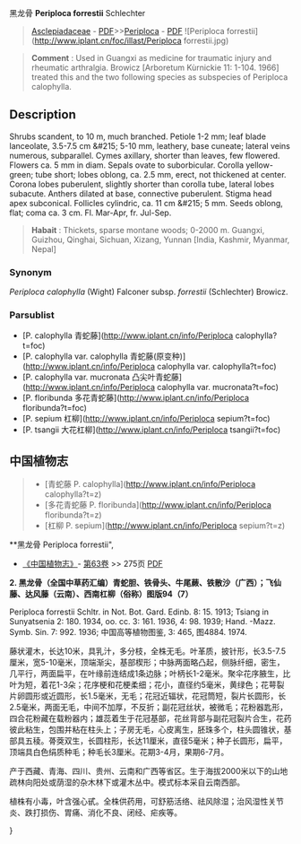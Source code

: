 黑龙骨 **Periploca forrestii** Schlechter

> [Asclepiadaceae](http://www.iplant.cn/info/Asclepiadaceae?t=foc) - [PDF](http://www.iplant.cn/foc/pdf/Asclepiadaceae.pdf)>>[Periploca](http://www.iplant.cn/info/Periploca?t=foc) - [PDF](http://www.iplant.cn/foc/pdf/Periploca.pdf)
![Periploca forrestii](http://www.iplant.cn/foc/illast/Periploca forrestii.jpg)

> **Comment** : 
> Used in Guangxi as medicine for traumatic injury and rheumatic arthralgia.
> Browicz [Arboretum Kùrnickie 11: 1-104. 1966] treated this and the two following species as subspecies of Periploca calophylla.

## Description

Shrubs scandent, to 10 m, much branched. Petiole 1-2 mm; leaf blade lanceolate, 3.5-7.5 cm &amp;#215; 5-10 mm, leathery, base cuneate; lateral veins numerous, subparallel. Cymes axillary, shorter than leaves, few flowered. Flowers ca. 5 mm in diam. Sepals ovate to suborbicular. Corolla yellow-green; tube short; lobes oblong, ca. 2.5 mm, erect, not thickened at center. Corona lobes puberulent, slightly shorter than corolla tube, lateral lobes subacute. Anthers dilated at base, connective puberulent. Stigma head apex subconical. Follicles cylindric, ca. 11 cm &amp;#215; 5 mm. Seeds oblong, flat; coma ca. 3 cm. Fl. Mar-Apr, fr. Jul-Sep.

> **Habait** : 
> Thickets, sparse montane woods; 0-2000 m. Guangxi, Guizhou, Qinghai, Sichuan, Xizang, Yunnan [India, Kashmir, Myanmar, Nepal]

### Synonym
*Periploca calophylla* (Wight) Falconer subsp. *forrestii* (Schlechter) Browicz.

### Parsublist

* [P.  calophylla  青蛇藤](http://www.iplant.cn/info/Periploca calophylla?t=foc)
* [P.  calophylla var. calophylla  青蛇藤(原变种)](http://www.iplant.cn/info/Periploca calophylla var. calophylla?t=foc)
* [P.  calophylla var. mucronata  凸尖叶青蛇藤](http://www.iplant.cn/info/Periploca calophylla var. mucronata?t=foc)
* [P.  floribunda  多花青蛇藤](http://www.iplant.cn/info/Periploca floribunda?t=foc)
* [P.  sepium  杠柳](http://www.iplant.cn/info/Periploca sepium?t=foc)
* [P.  tsangii  大花杠柳](http://www.iplant.cn/info/Periploca tsangii?t=foc)

## 中国植物志

> * [青蛇藤  P.  calophylla](http://www.iplant.cn/info/Periploca calophylla?t=z)
> * [多花青蛇藤  P.  floribunda](http://www.iplant.cn/info/Periploca floribunda?t=z)
> * [杠柳  P.  sepium](http://www.iplant.cn/info/Periploca sepium?t=z)

**黑龙骨 Periploca forrestii",

* [《中国植物志》](http://www.iplant.cn/frps)- [第63卷](http://www.iplant.cn/frps/vol/63) >> 275页 [PDF](http://www.iplant.cn/frps/pdf/63/275.pdf)

**2. 黑龙骨（全国中草药汇编）青蛇胆、铁骨头、牛尾蕨、铁散沙（广西）；飞仙藤、达风藤（云南）、西南杠柳（俗称）图版94（7）**

Periploca forrestii Schltr. in Not. Bot. Gard. Edinb. 8: 15. 1913; Tsiang in Sunyatsenia 2: 180. 1934, oo. cc. 3: 161. 1936, 4: 98. 1939; Hand. -Mazz. Symb. Sin. 7: 992. 1936; 中国高等植物图鉴, 3: 465, 图4884. 1974.

藤状灌木，长达10米，具乳汁，多分枝，全株无毛。叶革质，披针形，长3.5-7.5厘米，宽5-10毫米，顶端渐尖，基部楔形；中脉两面略凸起，侧脉纤细，密生，几平行，两面扁平，在叶缘前连结成1条边脉；叶柄长1-2毫米。聚伞花序腋生，比叶为短，着花1-3朵；花序梗和花梗柔细；花小，直径约5毫米，黄绿色；花萼裂片卵圆形或近圆形，长1.5毫米，无毛；花冠近辐状，花冠筒短，裂片长圆形，长2.5毫米，两面无毛，中间不加厚，不反折；副花冠丝状，被微毛；花粉器匙形，四合花粉藏在载粉器内；雄蕊着生于花冠基部，花丝背部与副花冠裂片合生，花药彼此粘生，包围并粘在柱头上；子房无毛，心皮离生，胚珠多个，柱头圆锥状，基部具五稜。蓇葖双生，长圆柱形，长达11厘米，直径5毫米；种子长圆形，扁平，顶端具白色绢质种毛；种毛长3厘米。花期3-4月，果期6-7月。

产于西藏、青海、四川、贵州、云南和广西等省区。生于海拔2000米以下的山地疏林向阳处或荫湿的杂木林下或灌木丛中。模式标本采自云南西部。

植株有小毒，叶含强心甙。全株供药用，可舒筋活络、祛风除湿；治风湿性关节炎、跌打损伤、胃痛、消化不良、闭经、疟疾等。

}